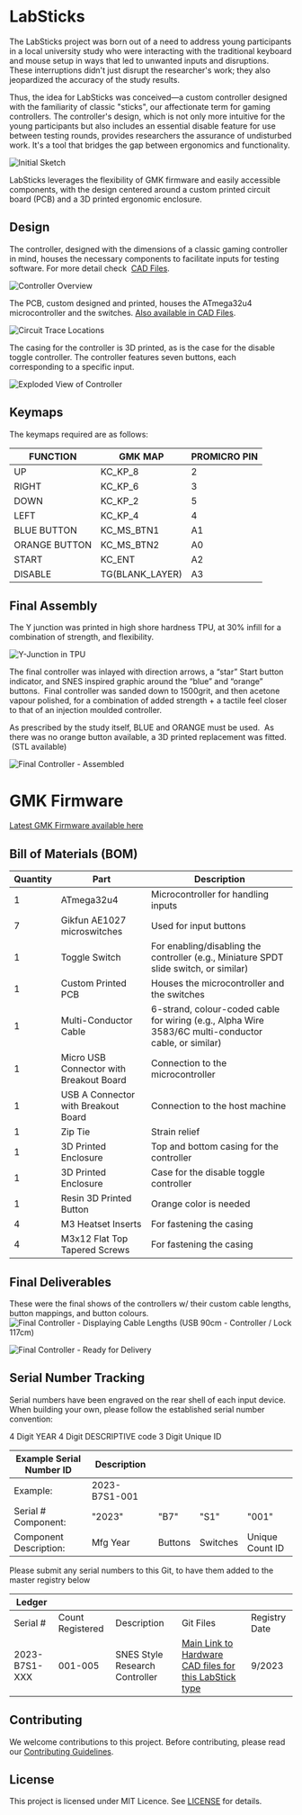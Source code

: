 # LabSticks

The LabSticks project was born out of a need to address young participants in a local university study who were interacting with the traditional keyboard and mouse setup in ways that led to unwanted inputs and disruptions. These interruptions didn't just disrupt the researcher's work; they also jeopardized the accuracy of the study results.

Thus, the idea for LabSticks was conceived—a custom controller designed with the familiarity of classic "sticks", our affectionate term for gaming controllers. The controller's design, which is not only more intuitive for the young participants but also includes an essential disable feature for use between testing rounds, provides researchers the assurance of undisturbed work. It's a tool that bridges the gap between ergonomics and functionality.

![Initial Sketch](images/4.jpg)


LabSticks leverages the flexibility of GMK firmware and easily accessible components, with the design centered around a custom printed circuit board (PCB) and a 3D printed ergonomic enclosure.

## Design

The controller, designed with the dimensions of a classic gaming controller in mind, houses the necessary components to facilitate inputs for testing software. For more detail check  [CAD Files](https://github.com/JDSiemens/LabSticks/tree/main/CAD%20Files).

![Controller Overview](images/1.jpg)



The PCB, custom designed and printed, houses the ATmega32u4 microcontroller and the switches. [Also available in CAD Files](https://github.com/JDSiemens/LabSticks/tree/main/CAD%20Files).

![Circuit Trace Locations](images/2.jpg)


The casing for the controller is 3D printed, as is the case for the disable toggle controller. The controller features seven buttons, each corresponding to a specific input.

![Exploded View of Controller](images/3.jpg)


## Keymaps

The keymaps required are as follows:

|FUNCTION	|GMK MAP	| PROMICRO PIN |
|---------------|---------------|--------------|
| UP |	KC_KP_8 |	2 |
| RIGHT |	KC_KP_6	| 3 |
| DOWN	| KC_KP_2	| 5 |
| LEFT	| KC_KP_4	| 4 |
| BLUE BUTTON	| KC_MS_BTN1	| A1 |
| ORANGE BUTTON	| KC_MS_BTN2	| A0 |
| START	| KC_ENT	| A2 |
| DISABLE	| TG(BLANK_LAYER)	| A3 |


## Final Assembly 

The Y junction was printed in high shore hardness TPU, at 30% infill for a combination of strength, and flexibility.

![Y-Junction in TPU](images/IMG_1818.jpeg)



The final controller was inlayed with direction arrows, a “star” Start button indicator, and SNES inspired graphic around the “blue” and “orange” buttons.  Final controller was sanded down to 1500grit, and then acetone vapour polished, for a combination of added strength + a tactile feel closer to that of an injection moulded controller.

As prescribed by the study itself, BLUE and ORANGE must be used.  As there was no orange button available, a 3D printed replacement was fitted.  (STL available)

![Final Controller - Assembled](images/IMG_1817.jpeg)

# GMK Firmware

[Latest GMK Firmware available here](https://github.com/JDSiemens/LabSticks/tree/98ac673fcb640c3302baf90015d64262e01fac7c/labsticks)

## Bill of Materials (BOM)

| Quantity | Part | Description |
|---------|---------------|------------------------------|
| 1 | ATmega32u4 | Microcontroller for handling inputs |
| 7 | Gikfun AE1027 microswitches | Used for input buttons |
| 1 | Toggle Switch | For enabling/disabling the controller (e.g., Miniature SPDT slide switch, or similar) |
| 1 | Custom Printed PCB | Houses the microcontroller and the switches |
| 1 | Multi-Conductor Cable | 6-strand, colour-coded cable for wiring (e.g., Alpha Wire 3583/6C multi-conductor cable, or similar) |
| 1 | Micro USB Connector with Breakout Board | Connection to the microcontroller |
| 1 | USB A Connector with Breakout Board | Connection to the host machine |
| 1 | Zip Tie | Strain relief |
| 1 | 3D Printed Enclosure | Top and bottom casing for the controller |
| 1 | 3D Printed Enclosure | Case for the disable toggle controller |
| 1 | Resin 3D Printed Button  | Orange color is needed |
| 4 | M3 Heatset Inserts | For fastening the casing |
| 4 | M3x12 Flat Top Tapered Screws | For fastening the casing |

## Final Deliverables

These were the final shows of the controllers w/ their custom cable lengths, button mappings, and button colours.
![Final Controller - Displaying Cable Lengths (USB 90cm - Controller / Lock 117cm) ](images/IMG_1815.jpeg)


![Final Controller - Ready for Delivery](images/IMG_1819.jpeg)

## Serial Number Tracking

Serial numbers have been engraved on the rear shell of each input device. When building your own, please follow the established serial number convention:

4 Digit YEAR
4 Digit DESCRIPTIVE code
3 Digit Unique ID

| Example Serial Number ID | Description | | | |
|-------------------------|-------------|--|--|--|
| Example:                | 2023-B7S1-001 |
| Serial # Component:     | "2023" | "B7" | "S1" | "001" |
| Component Description:  | Mfg Year   | Buttons | Switches | Unique Count ID |

Please submit any serial numbers to this Git, to have them added to the master registry below

| Ledger |||||
|---------------|------------------|----------------------------|---------------------------|-----------------|
| Serial # | Count Registered | Description| Git Files  | Registry Date |
| 2023-B7S1-XXX | 001-005 | SNES Style Research Controller | [Main Link to Hardware CAD files for this LabStick type](https://github.com/JDSiemens/LabSticks/tree/main/CAD%20Files) | 9/2023 |

## Contributing

We welcome contributions to this project. Before contributing, please read our [Contributing Guidelines](contributing.md).

## License

This project is licensed under MIT Licence. See [LICENSE](LICENSE) for details.
